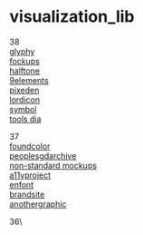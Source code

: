 # visualization_lib

38\
[glyphy](https://www.glyphy.io) \
[fockups](https://www.fockups.com) \
[halftone](https://www.halftone.xoihazard.com) \
[9elements](https://www.9elements.github.io) \
[pixeden](https://www.pixeden.com) \
[lordicon](https://www.lordicon.com) \
[symbol](https://www.symbol.wtf) \
[tools dia](https://www.tools.dia.tv)

37\
[foundcolor](https://www.foundcolor.co)\
[peoplesgdarchive](https://www.peoplesgdarchive.org)\
[non-standard mockups](https://www.products.ls.graphics/longscroll-mockups)\
[a11yproject](https://www.a11yproject.com)\
[enfont](https://www.enfont.javierarce.com)\
[brandsite](https://www.brandsite.design)\
[anothergraphic](https://www.anothergraphic)

36\
